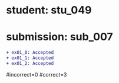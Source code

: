 # student: stu_049
# submission: sub_007

```diff
+ ex01_0: Accepted
+ ex01_1: Accepted
+ ex01_2: Accepted
```
#incorrect=0
#correct=3
